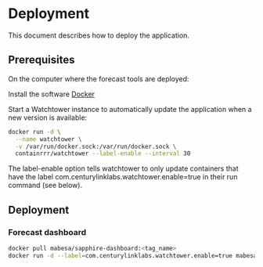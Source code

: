 # Deployment

This document describes how to deploy the application.

## Prerequisites
On the computer where the forecast tools are deployed:

Install the software [Docker](https://docs.docker.com/install/)

Start a Watchtower instance to automatically update the application when a new version is available:
```bash
docker run -d \
  --name watchtower \
  -v /var/run/docker.sock:/var/run/docker.sock \
  containrrr/watchtower --label-enable --interval 30
```
The label-enable option tells watchtower to only update containers that have the label com.centurylinklabs.watchtower.enable=true in their run command (see below).

## Deployment

### Forecast dashboard
```bash
docker pull mabesa/sapphire-dashboard:<tag_name>
docker run -d --label=com.centurylinklabs.watchtower.enable=true mabesa/sapphire-dashboard:<tag_name>
```





